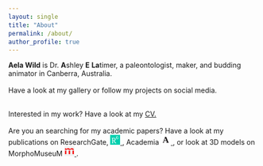 ```yaml
---
layout: single
title: "About"
permalink: /about/
author_profile: true
---
```


<p>
<b>Aela Wild</b> is Dr. <b>A</b>shley <b>E</b> <b>La</b>timer, a paleontologist, maker, and budding animator in Canberra, Australia. 
<br><br> 
Have a look at my gallery or follow my projects on social media.
<br> <br>

Interested in my work? Have a look at my <a href="CV.docx" download="Latimer-WildCV.docx">CV.</a> 
<br><br>
Are you an searching for my academic papers? Have a look at my publications on ResearchGate, <a href="https://www.researchgate.net/profile/Ashley_Latimer"><img src="rg.png" height="20px" alt="ResearchGate"> </a>, Academia <a href="http://uzh.academia.edu/AshleyLatimer"><img src="academia.png" height="20px" alt="Academia.edu"> </a>, or look at 3D models on MorphoMuseuM <a href="http://morphomuseum.com/articles/search/search_for:latimer"><img src="mm.png" height="20px" alt="MorphoMuseuM"> </a>. 
